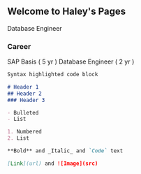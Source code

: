 ## Welcome to Haley's Pages

Database Engineer

### Career

SAP Basis ( 5 yr )
Database Engineer ( 2 yr )

```markdown
Syntax highlighted code block

# Header 1
## Header 2
### Header 3

- Bulleted
- List

1. Numbered
2. List

**Bold** and _Italic_ and `Code` text

[Link](url) and ![Image](src)
```
